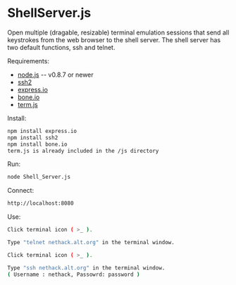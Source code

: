 ShellServer.js
==============

Open multiple (dragable, resizable) terminal emulation sessions that send all keystrokes from the web browser to the shell server. The shell server has two default functions, ssh and telnet. 


Requirements:

* [node.js](http://nodejs.org/) -- v0.8.7 or newer
* [ssh2](https://github.com/mscdex/ssh2)
* [express.io](https://github.com/techpines/express.io)
* [bone.io](https://github.com/techpines/bone.io)
* [term.js](https://github.com/chjj/term.js)

Install:
```bash
npm install express.io
npm install ssh2
npm install bone.io
term.js is already included in the /js directory
```

Run:
```bash
node Shell_Server.js
```
Connect:
```bash
http://localhost:8080
```
Use:
```bash
Click terminal icon ( >_ ). 

Type "telnet nethack.alt.org" in the terminal window.

Click terminal icon ( >_ ). 

Type "ssh nethack.alt.org" in the terminal window. 
( Username : nethack, Passowrd: password )

```
